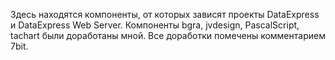Здесь находятся компоненты, от которых зависят проекты DataExpress и DataExpress Web Server. Компоненты bgra, jvdesign, PascalScript, tachart были доработаны мной. 
Все доработки помечены комментарием 7bit.